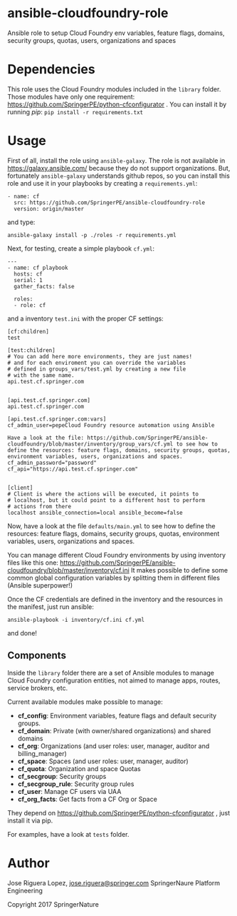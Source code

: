 # ansible-cloudfoundry-role

Ansible role to setup Cloud Foundry env variables, feature flags, domains,
security groups, quotas, users, organizations and spaces


# Dependencies

This role uses the Cloud Foundry modules included in the `library` folder.
Those modules have only one requirement: https://github.com/SpringerPE/python-cfconfigurator .
You can install it by running *pip*: `pip install -r requirements.txt`


# Usage

First of all, install the role using `ansible-galaxy`. The role is not available
in https://galaxy.ansible.com/ because they do not support organizations. But,
fortunately `ansible-galaxy` understands github repos, so you can install this
role and use it in your playbooks by creating a `requirements.yml`:

```
- name: cf
  src: https://github.com/SpringerPE/ansible-cloudfoundry-role
  version: origin/master
```
and type:
```
ansible-galaxy install -p ./roles -r requirements.yml
```

Next, for testing, create a simple playbook `cf.yml`:

```
---
- name: cf playbook
  hosts: cf
  serial: 1
  gather_facts: false

  roles:
  - role: cf
```

and a inventory `test.ini` with the proper CF settings:

```
[cf:children]
test

[test:children]
# You can add here more environments, they are just names!
# and for each enviroment you can override the variables
# defined in groups_vars/test.yml by creating a new file
# with the same name.
api.test.cf.springer.com


[api.test.cf.springer.com]
api.test.cf.springer.com

[api.test.cf.springer.com:vars]
cf_admin_user=pepeCloud Foundry resource automation using Ansible

Have a look at the file: https://github.com/SpringerPE/ansible-cloudfoundry/blob/master/inventory/group_vars/cf.yml to see how to define the resources: feature flags, domains, security groups, quotas, environment variables, users, organizations and spaces.
cf_admin_password="password"
cf_api="https://api.test.cf.springer.com"


[client]
# Client is where the actions will be executed, it points to
# localhost, but it could point to a different host to perform
# actions from there
localhost ansible_connection=local ansible_become=false
```

Now, have a look at the file `defaults/main.yml` to see how to define the
resources: feature flags, domains, security groups, quotas, environment
variables, users, organizations and spaces.

You can manage different Cloud Foundry environments by using inventory files
like this one: https://github.com/SpringerPE/ansible-cloudfoundry/blob/master/inventory/cf.ini
It makes possible to define some common global configuration variables by splitting
them in different files (Ansible superpower!)

Once the CF credentials are defined in the inventory and the resources in the manifest,
just run ansible:

```
ansible-playbook -i inventory/cf.ini cf.yml
```

and done!


## Components

Inside the `library` folder there are a set of Ansible modules to manage Cloud
Foundry configuration entities, not aimed to manage apps, routes, service
brokers, etc.

Current available modules make possible to manage:

* **cf_config**: Environment variables, feature flags and default security groups.
* **cf_domain**: Private (with owner/shared organizations) and shared domains
* **cf_org**: Organizations (and user roles: user, manager, auditor and billing_manager)
* **cf_space**: Spaces (and user roles: user, manager, auditor)
* **cf_quota**: Organization and space Quotas
* **cf_secgroup**: Security groups
* **cf_secgroup_rule**: Security group rules
* **cf_user**: Manage CF users via UAA
* **cf_org_facts**: Get facts from a CF Org or Space

They depend on https://github.com/SpringerPE/python-cfconfigurator ,
just install it via pip.

For examples, have a look at `tests` folder.


# Author

Jose Riguera Lopez, jose.riguera@springer.com
SpringerNaure Platform Engineering

Copyright 2017 SpringerNature


